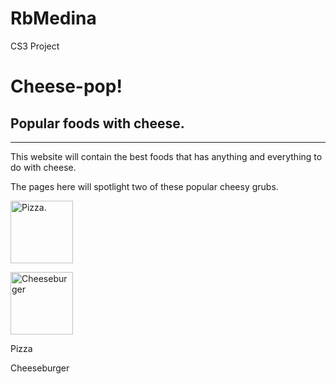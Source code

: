 # RbMedina
CS3 Project
<DOCTYPE html>
<html>

<head>
  <meta charset="utf-8">
  <meta name="viewport" content="width=device-width">
  <title>replit</title>
  <link href="style.css" rel="stylesheet" type="text/css" />
</head>

<body>
  <h1> Cheese-pop! </h1> 
  <h2>Popular foods with cheese.</h2>

  <hr>

  <p>This website will contain the best foods that has anything and everything to do with cheese.</p>
   <p>The pages here will spotlight two of these popular cheesy grubs.</p>

   <a href="pizza.html"> <img src="https://www.foodandwine.com/thmb/55l3UsOhMk7-E0_9sJXZ62BOisE=/900x0/filters:no_upscale():max_bytes(150000):strip_icc():gifv():format(webp)/classic-cheese-pizza-FT-RECIPE0422-31a2c938fc2546c9a07b7011658cfd05.jpg" height="100 px" width="100 px" title="Pizza.">
 
  

  <a href="cheeseburger.html">  <img src="https://media.30seconds.com/tip/lg/The-Cheese-Sauce-on-This-Hamburger-Is-to-Die-For-20360-d7dbf1243a-1614716077.jpg" height="100 px" width="100 px" title="Cheeseburger"> </a>

   <p> Pizza <p> Cheeseburger </p>




  


    
  
</body>

</html>
